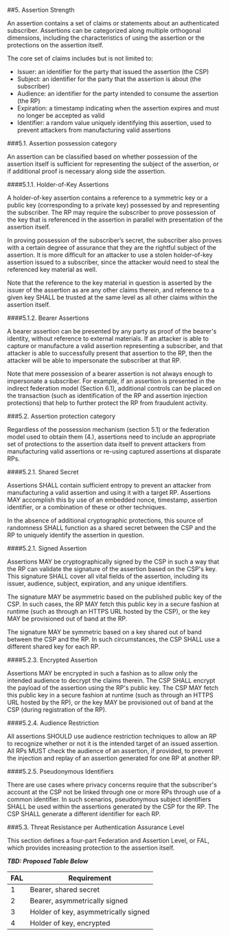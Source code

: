 ##5. Assertion Strength

An assertion contains a set of claims or statements about an authenticated subscriber. Assertions can be categorized along multiple orthogonal dimensions, including the characteristics of using the assertion or the protections on the assertion itself.

The core set of claims includes but is not limited to:

 - Issuer: an identifier for the party that issued the assertion (the CSP)
 - Subject: an identifier for the party that the assertion is about (the subscriber)
 - Audience: an identifier for the party intended to consume the assertion (the RP)
 - Expiration: a timestamp indicating when the assertion expires and must no longer be accepted as valid
 - Identifier: a random value uniquely identifying this assertion, used to prevent attackers from manufacturing valid assertions

###5.1. Assertion possession category

An assertion can be classified based on whether possession of the assertion itself is sufficient for representing  the subject of the assertion, or if additional proof is necessary along side the assertion.

####5.1.1. Holder-of-Key Assertions

A holder-of-key assertion contains a reference to a symmetric key or a public key (corresponding to a private key) possessed by and representing the subscriber. The RP may require the subscriber to prove possession of the key that is referenced in the assertion in parallel with presentation of the assertion itself. 

In proving possession of the subscriber’s secret, the subscriber also proves with a certain degree of assurance that they are the rightful subject of the assertion. It is more difficult for an attacker to use a stolen holder-of-key assertion issued to a subscriber, since the attacker would need to steal the referenced key material as well. 

Note that the reference to the key material in question is asserted by the issuer of the assertion as are any other claims therein, and reference to a given key SHALL be trusted at the same level as all other claims within the assertion itself.

####5.1.2. Bearer Assertions

A bearer assertion can be presented by any party as proof of the bearer's identity, without reference to external materials. If an attacker is able to capture or manufacture a valid assertion representing a subscriber, and that attacker is able to successfully present that assertion to the RP, then the attacker will be able to impersonate the subscriber at that RP. 

Note that mere possession of a bearer assertion is not always enough to impersonate a subscriber. For example, if an assertion is presented in the indirect federation model (Section 6.1), additional controls can be placed on the transaction (such as identification of the RP and assertion injection protections) that help to further protect the RP from fraudulent activity.

###5.2. Assertion protection category

Regardless of the possession mechanism (section 5.1) or the federation model used to obtain them (4.), assertions need to include an appropriate set of protections to the assertion data itself to prevent attackers from manufacturing valid assertions or re-using captured assertions at disparate RPs.

####5.2.1. Shared Secret

Assertions SHALL contain sufficient entropy to prevent an attacker from manufacturing a valid assertion and using it with a target RP. Assertions MAY accomplish this by use of an embedded nonce, timestamp, assertion identifier, or a combination of these or other techniques. 

In the absence of additional cryptographic protections, this source of randomness SHALL function as a shared secret between the CSP and the RP to uniquely identify the assertion in question.

####5.2.1. Signed Assertion

Assertions MAY be cryptographically signed by the CSP in such a way that the RP can validate the signature of the assertion based on the CSP's key. This signature SHALL cover all vital fields of the assertion, including its issuer, audience, subject, expiration, and any unique identifiers.

The signature MAY be asymmetric based on the published public key of the CSP. In such cases, the RP MAY fetch this public key in a secure fashion at runtime (such as through an HTTPS URL hosted by the CSP), or the key MAY be provisioned out of band at the RP.

The signature MAY be symmetric based on a key shared out of band between the CSP and the RP. In such circumstances, the CSP SHALL use a different shared key for each RP.


####5.2.3. Encrypted Assertion

Assertions MAY be encrypted in such a fashion as to allow only the intended audience to decrypt the claims therein. The CSP SHALL encrypt the payload of the assertion using the RP's public key. The CSP MAY fetch this public key in a secure fashion at runtime (such as through an HTTPS URL hosted by the RP), or the key MAY be provisioned out of band at the CSP (during registration of the RP).

####5.2.4. Audience Restriction

All assertions SHOULD use audience restriction techniques to allow an RP to recognize whether or not it is the intended target of an issued assertion. All RPs MUST check the audience of an assertion, if provided, to prevent the injection and replay of an assertion generated for one RP at another RP. 

####5.2.5. Pseudonymous Identifiers

There are use cases where privacy concerns require that the subscriber's account at the CSP not be linked through one or more RPs through use of a common identifier. In such scenarios, pseudonymous subject identifiers SHALL be used within the assertions generated by the CSP for the RP. The CSP SHALL generate a different identifier for each RP.

###5.3. Threat Resistance per Authentication Assurance Level

This section defines a four-part Federation and Assertion Level, or FAL, which provides increasing protection to the assertion itself. 

***TBD: Proposed Table Below***

|FAL|Requirement|
|----|----|
|1|Bearer, shared secret|
|2|Bearer, asymmetrically signed|
|3|Holder of key, asymmetrically signed|
|4|Holder of key, encrypted|


